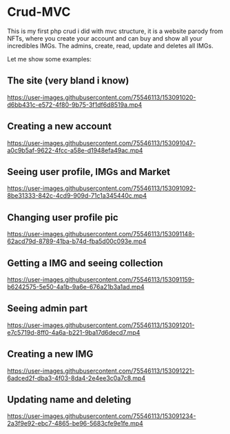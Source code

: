 # Crud-MVC

This is my first php crud i did with mvc structure, it is a website parody from NFTs, where you create your account and can buy and show all your incredibles IMGs.
The admins, create, read, update and deletes all IMGs.

Let me show some examples:

## The site (very bland i know)

https://user-images.githubusercontent.com/75546113/153091020-d6bb431c-e572-4f80-9b75-3f1df6d8519a.mp4

## Creating a new account

https://user-images.githubusercontent.com/75546113/153091047-a0c9b5af-9622-4fcc-a58e-d1948efa49ac.mp4

## Seeing user profile, IMGs and Market

https://user-images.githubusercontent.com/75546113/153091092-8be31333-842c-4cd9-909d-71c1a345440c.mp4

## Changing user profile pic

https://user-images.githubusercontent.com/75546113/153091148-62acd79d-8789-41ba-b74d-fba5d00c093e.mp4

## Getting a IMG and seeing collection

https://user-images.githubusercontent.com/75546113/153091159-b6242575-5e50-4a1b-9a6e-676a21b3a1ad.mp4

## Seeing admin part

https://user-images.githubusercontent.com/75546113/153091201-e7c5719d-8ff0-4a6a-b221-9ba17d6decd7.mp4

## Creating a new IMG

https://user-images.githubusercontent.com/75546113/153091221-6adced2f-dba3-4f03-8da4-2e4ee3c0a7c8.mp4

## Updating name and deleting

https://user-images.githubusercontent.com/75546113/153091234-2a3f9e92-ebc7-4865-be96-5683cfe9e1fe.mp4
